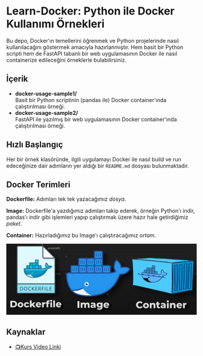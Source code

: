 # Learn-Docker: Python ile Docker Kullanımı Örnekleri

Bu depo, Docker'ın temellerini öğrenmek ve Python projelerinde nasıl kullanılacağını göstermek amacıyla hazırlanmıştır. Hem basit bir Python scripti hem de FastAPI tabanlı bir web uygulamasının Docker ile nasıl containerize edileceğini örneklerle bulabilirsiniz.

## İçerik

- **docker-usage-sample1/**  
  Basit bir Python scriptinin (pandas ile) Docker container'ında çalıştırılması örneği.
- **docker-usage-sample2/**  
  FastAPI ile yazılmış bir web uygulamasının Docker container'ında çalıştırılması örneği.

## Hızlı Başlangıç

Her bir örnek klasöründe, ilgili uygulamayı Docker ile nasıl build ve run edeceğinize dair adımların yer aldığı bir `README.md` dosyası bulunmaktadır.

## Docker Terimleri

**Dockerfile:** Adımları tek tek yazacağımız *dosya*.

**Image:** Dockerfile'a yazdığımız adımları takip ederek, örneğin Python'ı indir, pandas'ı indir gibi işlemleri yapıp çalıştırmak üzere hazır hale getirdiğimiz *paket*.

**Container:** Hazırladığımız bu Image'ı çalıştıracağımız *ortam*.

![Docker](docker.png)

## Kaynaklar

- [📺Kurs Video Linki](https://www.youtube.com/watch?v=ISdxKNCftKs)